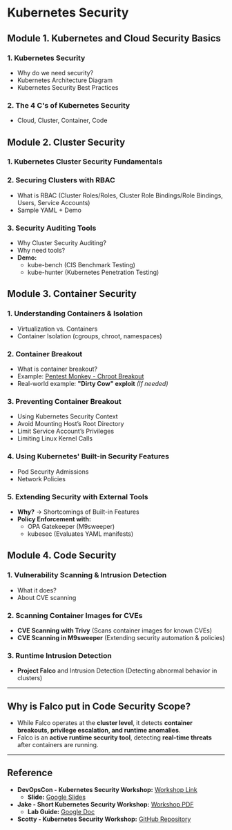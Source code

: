 # Kubernetes Security  

## Module 1. Kubernetes and Cloud Security Basics
### 1. Kubernetes Security
- Why do we need security?
- Kubernetes Architecture Diagram
- Kubernetes Security Best Practices  

### 2. The 4 C's of Kubernetes Security  
- Cloud, Cluster, Container, Code  

## Module 2. Cluster Security  
### 1. Kubernetes Cluster Security Fundamentals  

### 2. Securing Clusters with RBAC  
- What is RBAC (Cluster Roles/Roles, Cluster Role Bindings/Role Bindings, Users, Service Accounts)  
- Sample YAML + Demo  

### 3. Security Auditing Tools  
- Why Cluster Security Auditing?  
- Why need tools?  
- **Demo:**  
  - kube-bench (CIS Benchmark Testing)  
  - kube-hunter (Kubernetes Penetration Testing)  

## Module 3. Container Security  
### 1. Understanding Containers & Isolation  
- Virtualization vs. Containers  
- Container Isolation (cgroups, chroot, namespaces)  

### 2. Container Breakout  
- What is container breakout?  
- Example: [Pentest Monkey - Chroot Breakout](https://pentestmonkey.net/blog/chroot-breakout-perl)  
- Real-world example: **"Dirty Cow" exploit** *(If needed)*  

### 3. Preventing Container Breakout  
- Using Kubernetes Security Context  
- Avoid Mounting Host’s Root Directory  
- Limit Service Account’s Privileges  
- Limiting Linux Kernel Calls  

### 4. Using Kubernetes' Built-in Security Features  
- Pod Security Admissions  
- Network Policies  

### 5. Extending Security with External Tools  
- **Why?** → Shortcomings of Built-in Features  
- **Policy Enforcement with:**  
  - OPA Gatekeeper (M9sweeper)
  - kubesec (Evaluates YAML manifests) 

## Module 4. Code Security  
### 1. Vulnerability Scanning & Intrusion Detection  
- What it does?  
- About CVE scanning  

### 2. Scanning Container Images for CVEs  
- **CVE Scanning with Trivy** (Scans container images for known CVEs)  
- **CVE Scanning in M9sweeper** (Extending security automation & policies)  

### 3. Runtime Intrusion Detection  
- **Project Falco** and Intrusion Detection (Detecting abnormal behavior in clusters)  

---

## Why is Falco put in Code Security Scope?  
- While Falco operates at the **cluster level**, it detects **container breakouts, privilege escalation, and runtime anomalies**.  
- Falco is an **active runtime security tool**, detecting **real-time threats** after containers are running.  

---

## Reference  
- **DevOpsCon - Kubernetes Security Workshop:** [Workshop Link](https://devopscon.io/kubernetes-ecosystem/kubernetes-security-workshop/)  
  - **Slide:** [Google Slides](https://docs.google.com/presentation/d/1b8P19XOtsLzpS5vJtlUhzTVPEByhEQB6wBGotc7c_PE/edit#slide=id.g2010fd6445c_0_667)  
- **Jake - Short Kubernetes Security Workshop:** [Workshop PDF](https://conf42.github.io/static/slides/Conf42%20Kube%20Native%202023%20-%20Jacob%20Beasley.pdf)  
  - **Lab Guide:** [Google Doc](https://docs.google.com/document/d/18wwz2vxDK1kdvCyUMXdr7XcKF0bQ8yrfuRi067RwP8A/edit?tab=t.0#heading=h.3qrtvg9967oy)  
- **Scotty - Kubernetes Security Workshop:** [GitHub Repository](https://github.com/scotty-c/kubernetes-security-workshop/tree/master)  
